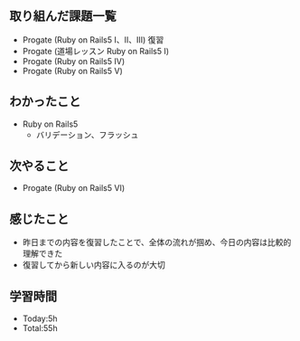 ## 取り組んだ課題一覧
- Progate (Ruby on Rails5 Ⅰ、Ⅱ、Ⅲ) 復習
- Progate (道場レッスン Ruby on Rails5 Ⅰ)
- Progate (Ruby on Rails5 Ⅳ)
- Progate (Ruby on Rails5 Ⅴ)
## わかったこと
- Ruby on Rails5
  - バリデーション、フラッシュ
## 次やること
- Progate (Ruby on Rails5 Ⅵ) 
## 感じたこと
- 昨日までの内容を復習したことで、全体の流れが掴め、今日の内容は比較的理解できた
- 復習してから新しい内容に入るのが大切
## 学習時間
- Today:5h
- Total:55h
